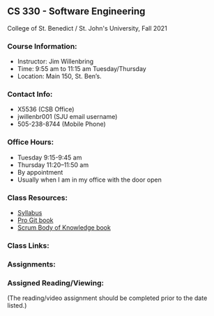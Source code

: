 ## CS 330 - Software Engineering
College of St. Benedict / St. John's University, Fall 2021 

### Course Information:

  * Instructor: Jim Willenbring
  * Time: 9:55 am to 11:15 am Tuesday/Thursday
  * Location: Main 150, St. Ben’s.

### Contact Info:

  * X5536 (CSB Office)
  * jwillenbr001 (SJU email username)
  * 505-238-8744 (Mobile Phone)

### Office Hours:

  * Tuesday 9:15-9:45 am
  * Thursday 11:20–11:50 am
  * By appointment
  * Usually when I am in my office with the door open

### Class Resources:
  * [Syllabus](https://docs.google.com/document/d/1Wg7EKxIuVGdE-loDs-Ds8xIELEzQugAa03ExmUuX5LE/edit?usp=sharing)
  * [Pro Git book](https://progit2.s3.amazonaws.com/en/2016-03-22-f3531/progit-en.1084.pdf)
  * [Scrum Body of Knowledge book](http://www.scrumstudy.com/SBOKGuide/download-free-buy-SBOK)
<!---

* [Example Product Pitch](https://docs.google.com/presentation/d/1cK4iz2XqTZsL9Bin_4V94KVZ3z6o3KoE4XzHwCBgo-U/edit?usp=sharing)
  * How to sync your GitHub Fork
    * [1. Configure a remote (1 time)](https://help.github.com/en/articles/configuring-a-remote-for-a-fork)
    * [2. Sync your fork (every time you want to update your fork's master)](https://help.github.com/en/articles/syncing-a-fork)
    * Note: You can also add classmate's forks as remotes for collaborative efforts as well as sync branches other than master.
  * How to create and use a new feature branch (make sure your master branch on your fork is up-to-date)
    * From your fork on GitHub, create a new branch based on the master branch
      * From your fork's GitHub homepage, click on "Branch: master", type your new \<branch_name\> in the text field and hit enter
    * From the command line, checkout your new branch
      * git checkout --track origin/\<branch_name\>
    * Develop locally on this branch.
    * Push your changes when done, and issue a pull request back to the master branch of the main repository (not your fork)
--->

  
### Class Links:
<!---
  * [Class GitHub Organization](https://github.com/CSBSJU-CS330-F19)
  * [Agile Manifesto](http://agilemanifesto.org/)
  * [Principles Behind the Agile Manifesto](http://agilemanifesto.org/principles.html)
  * [Agile Basics and Comments on Principles from 8/30 - see through slide 6](https://press3.mcs.anl.gov/atpesc/files/2019/08/ATPESC_2019_Track-7_5_8-8_130pm_Willenbring-Agile_and_GitHub.pdf)
 * [Mountain Goat Scrum overview from 8/30 and 9/2](https://www.mountaingoatsoftware.com/uploads/presentations/English-Redistributable-Intro-Scrum.ppt)
  * [Requirements Elicitation from 9/9](https://www.slideshare.net/vivacemente/requirement-elicitation)
  * [Requirements Analysis, Specification, Validation from 9/11](http://csis.pace.edu/~marchese/CS775/Lectures/775L4.ppt)
  * [CollabNet Backlog Refinement Meeting video - 9/20](https://www.youtube.com/watch?v=b_WeHcZcx1w)
  * Design patterns
    * [Overview presentation](https://www.slideshare.net/abhisheksagi/design-patterns-10468437)
    * [Singleton](https://www.geeksforgeeks.org/singleton-design-pattern/)
    * [Facade](https://medium.com/@andreaspoyias/design-patterns-a-quick-guide-to-facade-pattern-16e3d2f1bfb6)
    * [Iterator](https://www.tutorialspoint.com/design_pattern/iterator_pattern.htm)
  * [CollabNet Sprint Review Meeting video](https://www.youtube.com/watch?v=cbJinz6TieI)
  * [CollabNet Sprint Retrospective Meeting video](https://www.youtube.com/watch?v=rZ8I0ATrauM)
  * [Software anti-patterns (we covered the first 43 slides)](https://www.slideshare.net/ExigenServices/antipatterns-part-1)
  * [Software anti-patterns 2 (we started on slide 28)](https://www.slideshare.net/ExigenServices/antipatterns-part-2)
  * [Epic, Story, Task example](https://scrumandkanban.co.uk/theme-epic-story-task/)



* [Mountain Goat Introduction to User Stories from 1/23](https://www.mountaingoatsoftware.com/presentations/introduction-to-user-stories)
  * [XP123 article on good stories and smart tasks from 1/23](https://xp123.com/articles/invest-in-good-stories-and-smart-tasks/)
  * [PDCA Process Checklist presentation](https://drive.google.com/open?id=1hiaJ49tem0HYaEm4ggLuAwkxgYQnEDLs)
  * [Anti-Patterns](https://www.slideshare.net/ExigenServices/antipatterns-part-1)
  * [Software Testing Anti-patterns](http://blog.codepipes.com/testing/software-testing-antipatterns.html)
  * [Relaxed Intensity for High-Performing Teams](https://www.inc.com/scott-mautz/want-a-high-performing-team-create-an-atmosphere-of-relaxed-intensity-heres-how.html)

--->

### Assignments:

<!---

* [Final Presentation - on 5/1](https://docs.google.com/document/d/19UUXf-ah293z68AOSYpc6_Bxl-72Ba8rkS38EyfD1gQ/edit?usp=sharing)
  * [Assignment 9 - Due 5/7](https://docs.google.com/document/d/1q2FYjLXzxHgV9Bq8NwifvI56RbAO2IE3G27v5exdnok/edit?usp=sharing)
  * [Assignment 8 - Due 5/1](https://docs.google.com/document/d/1qHdd0PPpDpN5nLxG5FzZP8Dv4lDcvks4wpOseyQ6u-Q/edit?usp=sharing)
  * [Assignment 7 - Due 4/5](https://docs.google.com/document/d/1JKsRgKEA5P42Ib-syufIuizq7U1vVNP5C6XizI3FluM/edit?usp=sharing)
  * [Assignment 6 - (Team effort, Due end of Sprint 3)](https://docs.google.com/document/d/1j4xuLKDnGQbRJQoeYHsuNeN1qwu8wkzimHFN2kbuT2k/edit?usp=sharing)
  * [Assignment 5 - Due 3/15](https://docs.google.com/document/d/1IB8wwsvNxnzVtpl4GH7OYbsORGqDNDZ7JxtnJGklxSg/edit?usp=sharing)
  * [Prior to 2/15](https://docs.google.com/document/d/1aUt_qCkUm85SAW-Mv0euDdT4HVJ0DVzJGabyEOisnsU/edit?usp=sharing)
  * [Week of 2/6, part 1 (team effort)](https://docs.google.com/document/d/1tBvBdat4ed733REYO-G7vf9TCRedSBalI1-yD2-Ql9Y/edit?usp=sharing)
  * [Assignment 4](https://docs.google.com/document/d/1yVoDU3Cr5I6UdifJUDVFdZQk2ccgquESmWWw76RE7Gs/edit?usp=sharing)
  * [Assignment 3](https://docs.google.com/document/d/1H5yB4RRquzRVuXMq6Uv0JUHTwefB0l9FCqGbqpV3xIA/edit?usp=sharing)
  * [Assignment 2](https://docs.google.com/document/d/1Ycs53TRkT9QI_DIns3zQpjRV1QyF8MLNa-nli_E3AG4/edit?usp=sharing)
  * [Assignment 1](https://docs.google.com/document/d/1A3nLetRegs6evCSDBRJzgz8DtqXDmCwNA4Lo3mNs8Ok/edit?usp=sharing)


  * [Assignment 1, Due 8/30](https://docs.google.com/document/d/16bApEEE3z-OekdzmFvMxDyEfOEdoJCP55Lu1BaizH3Q/edit?usp=sharing)
  * [Assignment 2, Due 9/13 (note change)](https://docs.google.com/document/d/19_srRYyAVWS7BezA376_74CRRzoeMXxQ-jHVSUJA-xM/edit?usp=sharing)
  * [Assignment 4, Due 10/25](https://docs.google.com/document/d/1cGbXBpPqqIosuqfzvd5mMZRAs9hMXuvzE8gHD_hplbU/edit?usp=sharing)
  * [Assignment 5, Due 11-15](https://docs.google.com/document/d/1xppkmeF8kHQATXsK8jDZISii9TGjnjJSE6rWIRwhqkA/edit?usp=sharing)
  * [Assignment 6, Design Pattern, Due 12/6](https://docs.google.com/document/d/11TmgaX58aGXBAGnodDGsRfOsq424sBgAIZoHpt6zG5E/edit?usp=sharing)
  * [Assignment 7, Third Sprint Reflection, Due 12/6](https://docs.google.com/document/d/1NiUeEfDA_YqfqHR4nTdYJ6ObhWjLG9sBaHukVajMJ_A/edit?usp=sharing)
  * [Assignment 8, Final Paper, Due 12/10](https://docs.google.com/document/d/1b_MZ2cfwqkDvpNLZJ4N2UjfTB4j70XYpl-wPgKj-glc/edit?usp=sharing)
  * [Final Demo/Third Sprint Review - 12/6](https://docs.google.com/document/d/16T0eczQLfumzoWKX9pDIYqr8Fusy9qWUwyMQ5S8NO0g/edit?usp=sharing)
--->

### Assigned Reading/Viewing:

  (The reading/video assignment should be completed prior to the date listed.)

<!---
* [CollabNet Sprint Planning Meeting video - 3/15](https://www.youtube.com/watch?v=wPvG9NZNUa4)
  * [CollabNet Backlog Refinement Meeting video - 3/13](https://www.youtube.com/watch?v=b_WeHcZcx1w)
  * [Splitting a Story into Tasks - 2/20](http://agilebutpragmatic.blogspot.com/2012/04/splitting-story-into-tasks-how-to-write.html)
  * [Agile Alliance Definition of Done - 2/8](https://www.agilealliance.org/definition-done-user-stories/)
  * [SEGUE Agile Acceptance Criteria - 1/30](https://www.seguetech.com/what-characteristics-make-good-agile-acceptance-criteria/)
  * [Leading Agile Acceptance Criteria - 1/30](https://www.leadingagile.com/2014/09/acceptance-criteria/)
  * [Agile for Growth Acceptance Criteria Tips and Examples - 1/30](http://agileforgrowth.com/blog/acceptance-criteria-checklist/)
  * [Existek Acceptance Criteria Tips and Examples 1/30](https://existek.com/blog/what-are-acceptance-criteria/)



  * [Mountain Goat User Story overview - 8/30](https://www.mountaingoatsoftware.com/agile/user-stories)
  * [Mountain Goat User Stories for Requirements - 8/30](https://www.mountaingoatsoftware.com/articles/advantages-of-user-stories-for-requirements)
  * [INVEST in User Stories and SMART Tasks - 9/9](https://agilecircle.wordpress.com/2016/05/17/invest-in-user-stories-and-smart-tasks/)
  * [Existek Acceptance Criteria Tips and Examples 9/23](https://existek.com/blog/what-are-acceptance-criteria/)
  * [Mountain Goat Non-functional Requirements as User Stories 9/23](https://www.mountaingoatsoftware.com/blog/non-functional-requirements-as-user-stories)
--->
